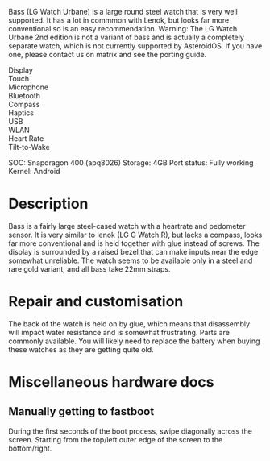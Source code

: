 Bass (LG Watch Urbane) is a large round steel watch that is very well supported. It has a lot in commmon with Lenok, but looks far more conventional so is an easy recommendation.
Warning: The LG Watch Urbane 2nd edition is not a variant of bass and is actually a completely separate watch, which is not currently supported by AsteroidOS. If you have one, please contact us on matrix and see the porting guide.

<div class="support-row">
  <div class="support-col">Display<div class="support-col-good"></div></div>
  <div class="support-col">Touch<div class="support-col-good"></div></div>
  <div class="support-col">Microphone<div class="support-col-good"></div></div>
  <div class="support-col">Bluetooth<div class="support-col-good"></div></div>
  <div class="support-col">Compass<div class="support-col-good"></div></div>
  <div class="support-col">Haptics<div class="support-col-good"></div></div>
  <div class="support-col">USB<div class="support-col-good"></div></div>
  <div class="support-col">WLAN<div class="support-col-good"></div></div>
  <div class="support-col">Heart Rate<div class="support-col-good"></div></div>
  <div class="support-col">Tilt-to-Wake<div class="support-col-good"></div></div>
</div>

SOC: Snapdragon 400 (apq8026)
Storage: 4GB
Port status: Fully working
Kernel: Android

# Description
Bass is a fairly large steel-cased watch with a heartrate and pedometer sensor. It is very similar to lenok (LG G Watch R), but lacks a compass, looks far more conventional and is held together with glue instead of screws. The display is surrounded by a raised bezel that can make inputs near the edge somewhat unreliable. The watch seems to be available only in a steel and rare gold variant, and all bass take 22mm straps.

# Repair and customisation
The back of the watch is held on by glue, which means that disassembly will impact water resistance and is somewhat frustrating. Parts are commonly available. You will likely need to replace the battery when buying these watches as they are getting quite old.

# Miscellaneous hardware docs
## Manually getting to fastboot
During the first seconds of the boot process, swipe diagonally across the screen. Starting from the top/left outer edge of the screen to the bottom/right.
